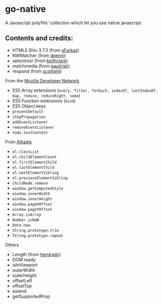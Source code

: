 # go-native
A Javascript polyfills' collection which let you use native javascript.

## Contents and credits:
- HTML5 Shiv 3.7.3 (from [aFarkas](https://github.com/aFarkas/html5shiv))
- NWMatcher (from [dperini](https://github.com/dperini/nwmatcher))
- selectivizr (from [keithclark](https://github.com/keithclark/selectivizr))
- matchmedia (from [paulirish](https://github.com/paulirish/matchMedia.js))
- respond (from [scottjehl](https://github.com/scottjehl/Respond))

From the [Mozilla Developer Network](https://developer.mozilla.org/en-US/docs/Web/JavaScript/Reference/Global_Objects/Array)
- ES5 Array extensions (`every, filter, forEach, indexOf, lastIndexOf, map, reduce, reduceRight, some`)
- ES5 Function extensions (`bind`)
- ES5 Object.keys
- `preventDefault`
- `stopPropagation`
- `addEventListener`
- `removeEventListener`
- `node.textContent`

From [Alhadis](https://github.com/Alhadis/Fix-IE)
- `el.classList`
- `el.childElementCount`
- `el.firstElementChild`
- `el.lastElementChild`
- `el.nextElementSibling`
- `el.previousElementSibling`
- `ChildNode.remove`
- `window.getComputedStyle`
- `window.innerWidth`
- `window.innerHeight`
- `window.pageXOffset`
- `window.pageYOffset`
- `Array.isArray`
- `Number.isNaN`
- `Date.now`
- `String.prototype.trim`
- `String.prototype.repeat`

Others
- Length (from [heygrady](https://github.com/heygrady/Units))
- DOM ready
- isInViewport
- outerWidth
- outerHeight
- offsetLeft
- offsetTop
- extend
- getSupportedProp

